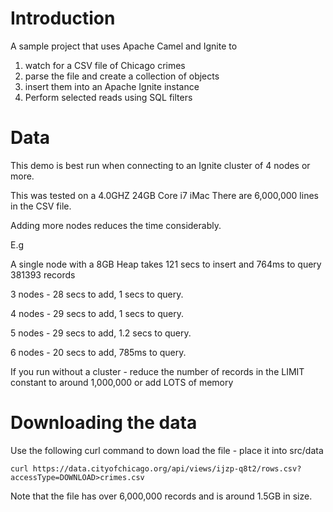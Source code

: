 # Introduction 

A sample project that uses Apache Camel and Ignite to 

1. watch for a CSV file of Chicago crimes
2. parse the file and create a collection of objects
3. insert them into an Apache Ignite instance
4. Perform selected reads using SQL filters

# Data
 
This demo is best run when connecting to an Ignite cluster of 4 nodes or more.

This was tested on a 4.0GHZ 24GB Core i7 iMac
There are 6,000,000 lines in the CSV file.
 
Adding more nodes reduces the time considerably.
 
 E.g 

 A single node with a 8GB Heap takes 121 secs to insert and 764ms to query 381393 records
 
 3 nodes - 28 secs to add, 1 secs to query.
 
 4 nodes - 29 secs to add, 1 secs to query.
 
 5 nodes - 29 secs to add, 1.2 secs to query.
 
 6 nodes - 20 secs to add, 785ms to query.
 
 If you run without a cluster - reduce the number of records in the LIMIT constant to around 1,000,000 or add LOTS of memory
 
# Downloading the data
  
 Use the following curl command to down load the file - place it into src/data
 
 `curl https://data.cityofchicago.org/api/views/ijzp-q8t2/rows.csv?accessType=DOWNLOAD>crimes.csv`
 
 Note that the file has over 6,000,000 records and is around 1.5GB in size.
 
